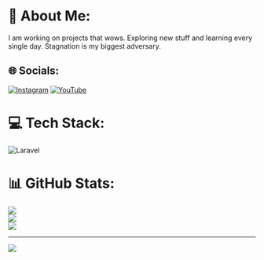 # 💫 About Me:
I am working on projects that wows. Exploring new stuff and learning every single day. Stagnation is my biggest adversary.


## 🌐 Socials:
[![Instagram](https://img.shields.io/badge/Instagram-%23E4405F.svg?logo=Instagram&logoColor=white)](https://instagram.com/https://www.instagram.com/iiferaligatr/) [![YouTube](https://img.shields.io/badge/YouTube-%23FF0000.svg?logo=YouTube&logoColor=white)](https://youtube.com/@Anomalice) 

# 💻 Tech Stack:
![Laravel](https://img.shields.io/badge/laravel-%23FF2D20.svg?style=for-the-badge&logo=laravel&logoColor=white)
# 📊 GitHub Stats:
![](https://github-readme-stats.vercel.app/api?username=JohnEstano&theme=dark&hide_border=false&include_all_commits=false&count_private=false)<br/>
![](https://nirzak-streak-stats.vercel.app/?user=JohnEstano&theme=dark&hide_border=false)<br/>
![](https://github-readme-stats.vercel.app/api/top-langs/?username=JohnEstano&theme=dark&hide_border=false&include_all_commits=false&count_private=false&layout=compact)

---
[![](https://visitcount.itsvg.in/api?id=JohnEstano&icon=0&color=0)](https://visitcount.itsvg.in)

<!-- Proudly created with GPRM ( https://gprm.itsvg.in ) -->
